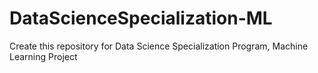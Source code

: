 # DataScienceSpecialization-ML
Create this repository for Data Science Specialization Program, Machine Learning Project
